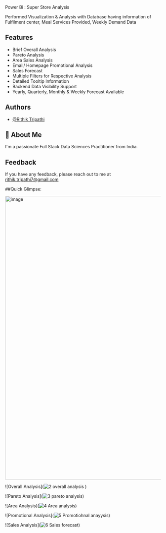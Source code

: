 Power Bi : Super Store Analysis

Performed Visualization & Analysis with Database having information of Fulfilment center, Meal Services Provided, Weekly Demand Data


## Features

- Brief Overall Analysis
- Pareto Analysis
- Area Sales Analysis
- Email/ Homepage Promotional Analysis
- Sales Forecast
- Multiple Filters for Respective Analysis
- Detailed Tooltip Information
- Backend Data Visibility Support
- Yearly, Quarterly, Monthly & Weekly Forecast Available

## Authors

- [@Rithik Tripathi](https://github.com/RithikTripathi)


## 🚀 About Me
I'm a passionate Full Stack Data Sciences Practitioner from India.


## Feedback

If you have any feedback, please reach out to me at rithik.tripathi7@gmail.com


##Quick Glimpse:

<img width="915" alt="image" src="https://user-images.githubusercontent.com/63400981/205497013-2904a037-5a06-4319-adbd-f79afb07c8d4.jpg">



![Overall Analysis](![2 overall analysis](https://user-images.githubusercontent.com/63400981/205497027-dac51c6a-1594-4676-b025-e4e092f12762.jpg)
)

![Pareto Analysis](![3 pareto analysis](https://user-images.githubusercontent.com/63400981/205497032-8487dd3e-aff9-4ff6-9a44-c9d4b98c0f0b.jpg))

![Area Analysis](![4 Area analysis](https://user-images.githubusercontent.com/63400981/205497040-1712e86c-627c-4da4-abce-36f8a7a5ead6.jpg))

![Promotional Analysis](![5 Promotiohnal anayysis](https://user-images.githubusercontent.com/63400981/205497049-2bd4acaf-dc99-48d0-959c-e29a348238bf.jpg))

![Sales Analysis](![6 Sales forecast](https://user-images.githubusercontent.com/63400981/205497058-6509aa97-af24-4113-b733-6bf899490cd6.jpg))


